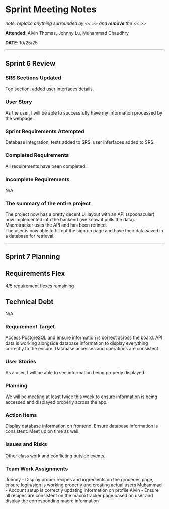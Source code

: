 # Sprint Meeting Notes

*note: replace anything surrounded by << >> and **remove** the << >>*

**Attended**: Alvin Thomas, Johnny Lu, Muhammad Chaudhry

**DATE**: 10/25/25

***

## Sprint 6 Review

### SRS Sections Updated

Top section, added user interfaces details.

### User Story

As the user, I will be able to successfully have my information processed by the webpage.

### Sprint Requirements Attempted

Database integration, tests added to SRS, user inferfaces added to SRS.

### Completed Requirements

All requirements have been completed. 

### Incomplete Requirements

N/A

### The summary of the entire project

The project now has a pretty decent UI layout with an API (spoonacular) now implemented into the backend (we know it pulls the data). Macrotracker uses the API and has been refined.  
The user is now able to fill out the sign up page and have their data saved in a database for retrieval. 

***

## Sprint 7 Planning

## Requirements Flex

4/5 requirement flexes remaining

## Technical Debt

N/A

### Requirement Target

Access PostgreSQL and ensure information is correct across the board. API data is working alongside database information to display 
everything correctly to the ensure. Database accesses and operations are consistent. 

### User Stories

As a user, I will be able to see information being properly displayed.

### Planning

We will be meeting at least twice this week to ensure information is being accessed and displayed properly across the app.

### Action Items

Display database information on frontend. Ensure database information is consistent. Meet up on time as well.

### Issues and Risks

Other class work and conflicting outside events. 

### Team Work Assignments

Johnny - Display proper recipes and ingredients on the groceries page, ensure login/sign is working properly and creating actual users 
Muhammad - Account setup is correctly updating information on profile
Alvin - Ensure all recipes are consistent on the macro tracker page based on user and display the corresponding macro information
